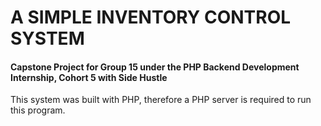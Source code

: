 # A SIMPLE INVENTORY CONTROL SYSTEM
#### Capstone Project for Group 15 under the PHP Backend Development Internship, Cohort 5 with Side Hustle

This system was built with PHP, therefore a PHP server is required to run this program.